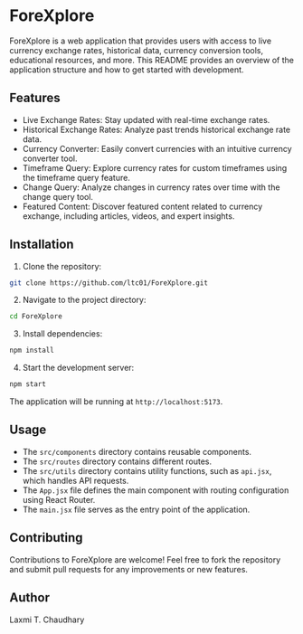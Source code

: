 # ForeXplore

ForeXplore is a web application that provides users with access to live currency exchange rates, historical data, currency conversion tools, educational resources, and more. This README provides an overview of the application structure and how to get started with development.

## Features

- Live Exchange Rates: Stay updated with real-time exchange rates.
- Historical Exchange Rates: Analyze past trends historical exchange rate data.
- Currency Converter: Easily convert currencies with an intuitive currency converter tool.
- Timeframe Query: Explore currency rates for custom timeframes using the timeframe query feature.
- Change Query: Analyze changes in currency rates over time with the change query tool.
- Featured Content: Discover featured content related to currency exchange, including articles, videos, and expert insights.


## Installation

1. Clone the repository:

```bash
git clone https://github.com/ltc01/ForeXplore.git
```

2. Navigate to the project directory:

```bash
cd ForeXplore
```

3. Install dependencies:

```bash
npm install
```

4. Start the development server:

```bash
npm start
```

The application will be running at `http://localhost:5173`.

## Usage

- The `src/components` directory contains reusable components.
- The `src/routes` directory contains different routes.
- The `src/utils` directory contains utility functions, such as `api.jsx`, which handles API requests.
- The `App.jsx` file defines the main component with routing configuration using React Router.
- The `main.jsx` file serves as the entry point of the application.

## Contributing

Contributions to ForeXplore are welcome! Feel free to fork the repository and submit pull requests for any improvements or new features.

## Author

Laxmi T. Chaudhary